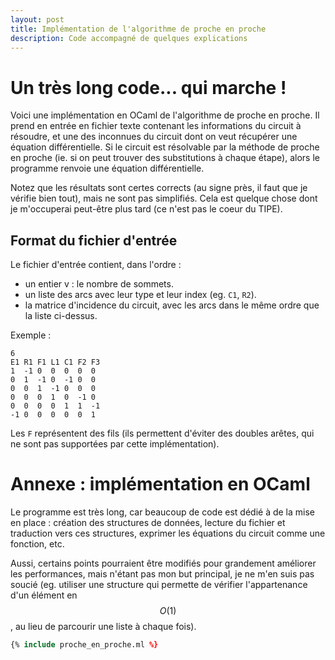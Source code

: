```yaml
---
layout: post
title: Implémentation de l'algorithme de proche en proche
description: Code accompagné de quelques explications
---
```


# Un très long code... qui marche !

Voici une implémentation en OCaml de l'algorithme de proche en proche. Il prend
en entrée en fichier texte contenant les informations du circuit à résoudre, et
une des inconnues du circuit dont on veut récupérer une équation différentielle.
Si le circuit est résolvable par la méthode de proche en proche (ie. si on peut
trouver des substitutions à chaque étape), alors le programme renvoie une
équation différentielle.

Notez que les résultats sont certes corrects (au signe près, il faut que je
vérifie bien tout), mais ne sont pas simplifiés. Cela est quelque chose dont je
m'occuperai peut-être plus tard (ce n'est pas le coeur du TIPE).


## Format du fichier d'entrée

Le fichier d'entrée contient, dans l'ordre :
- un entier v : le nombre de sommets.
- un liste des arcs avec leur type et leur index (eg. `C1`, `R2`).
- la matrice d'incidence du circuit, avec les arcs dans le même ordre que la
  liste ci-dessus.

Exemple : 
```
6
E1 R1 F1 L1 C1 F2 F3
1  -1 0  0  0  0  0
0  1  -1 0  -1 0  0
0  0  1  -1 0  0  0
0  0  0  1  0  -1 0
0  0  0  0  1  1  -1
-1 0  0  0  0  0  1
```

Les `F` représentent des fils (ils permettent d'éviter des doubles arêtes, qui
ne sont pas supportées par cette implémentation).

# Annexe : implémentation en OCaml

Le programme est très long, car beaucoup de code est dédié à de la mise en 
place : création des structures de données, lecture du fichier et traduction
vers ces structures, exprimer les équations du circuit comme une fonction, etc.

Aussi, certains points pourraient être modifiés pour grandement améliorer les
performances, mais n'étant pas mon but principal, je ne m'en suis pas soucié
(eg. utiliser une structure qui permette de vérifier l'appartenance d'un élément
en $$ O(1) $$, au lieu de parcourir une liste à chaque fois).

```ocaml
{% include proche_en_proche.ml %}
```
